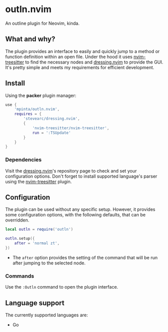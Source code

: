 # outln.nvim
An outline plugin for Neovim, kinda.

## What and why?
The plugin provides an interface to easily and quickly jump to a method or function definition within an open file. Under the hood it uses [nvim-treesitter](https://github.com/nvim-treesitter/nvim-treesitter) to find the necessary nodes and [dressing.nvim](https://github.com/stevearc/dressing.nvim) to provide the GUI. It's pretty simple and meets my requirements for efficient development.

## Install
Using the **packer** plugin manager:
```lua
use {
    'mpinta/outln.nvim',
    requires = {
        'stevearc/dressing.nvim',
        {
            'nvim-treesitter/nvim-treesitter',
            run = ':TSUpdate'
        }
    }
}
```

### Dependencies
Visit the [dressing.nvim](https://github.com/stevearc/dressing.nvim)'s repository page to check and set your configuration options. Don't forget to install supported language's parser using the [nvim-treesitter](https://github.com/nvim-treesitter/nvim-treesitter) plugin.

## Configuration
The plugin can be used without any specific setup. However, it provides some configuration options, with the following defaults, that can be overridden.
```lua
local outln = require('outln')

outln.setup({
    after = 'normal zt',
})
```

* The `after` option provides the setting of the command that will be run after jumping to the selected node.

### Commands
Use the `:Outln` command to open the plugin interface.

## Language support
The currently supported languages are:
* Go
